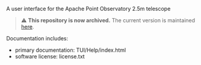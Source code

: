 A user interface for the Apache Point Observatory 2.5m telescope

> :warning: **This repository is now archived.** The current version is maintained [here](https://github.com/sdss/STUI).

Documentation includes:

- primary documentation: TUI/Help/index.html
- software license: license.txt
